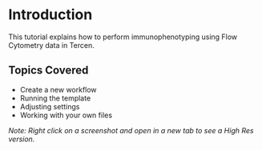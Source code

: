 # Introduction

This tutorial explains how to perform immunophenotyping using Flow Cytometry data in Tercen.

## Topics Covered

- Create a new workflow
- Running the template
- Adjusting settings
- Working with your own files

_Note: Right click on a screenshot and open in a new tab to see a High Res version._
